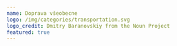 ```yaml
---
name: Doprava všeobecne
logo: /img/categories/transportation.svg
logo_credit: Dmitry Baranovskiy from the Noun Project
featured: true
---
```

